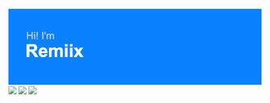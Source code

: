 ![Hi! I'm Remiix](header.png)
![](https://img.shields.io/badge/OS-MacOS%2011-blue) ![](https://img.shields.io/badge/Editor-VSC-blue) ![](https://img.shields.io/badge/Hosting-Glitch-blue)
